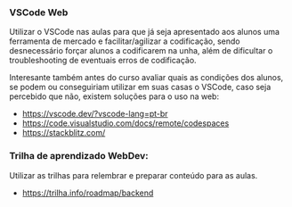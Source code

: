 ### VSCode Web
Utilizar o VSCode nas aulas para que já seja apresentado aos alunos uma ferramenta de mercado e facilitar/agilizar a codificação, sendo desnecessário forçar alunos a codificarem na unha, além de dificultar o troubleshooting de eventuais erros de codificação.

Interesante também antes do curso avaliar quais as condições dos alunos, se podem ou conseguiriam utilizar em suas casas o VSCode, caso seja percebido que não, existem soluções para o uso na web:
- https://vscode.dev/?vscode-lang=pt-br
- https://code.visualstudio.com/docs/remote/codespaces
- https://stackblitz.com/

### Trilha de aprendizado WebDev:
Utilizar as trilhas para relembrar e preparar conteúdo para as aulas.
- https://trilha.info/roadmap/backend